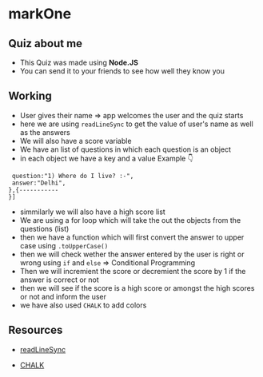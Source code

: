 # markOne
## Quiz about me

- This Quiz was made using **Node.JS**
- You can send it to your friends to see how well they know you

## Working

- User gives their name => app welcomes the user and the quiz starts
- here we are using `readLineSync` to get the value of user's name as well as the answers
- We will also have a score variable
- We have an list of questions in which each question is an object 
- in each object we have a key and a value 
Example 👇
 ```var questions=[{
  question:"1) Where do I live? :-",
  answer:"Delhi",
},{-----------
}]
```
- simmilarly we will also have a high score list
- We are using a for loop which will take the out the objects from the questions (list)
- then we have a function which will first convert the answer to upper case using `.toUpperCase()`
- then we will check wether the answer entered by the user is right or wrong using `if` and `else` => Conditional Programming
- Then we will incremient the score or decremient the score by 1 if the answer is correct or not
- then we will see if the score is a high score or amongst the high scores or not and inform the user 
- we have also used `CHALK` to add colors

## Resources

- [readLineSync](https://www.npmjs.com/package/readline-sync)

- [CHALK](https://www.npmjs.com/package/chalk)
